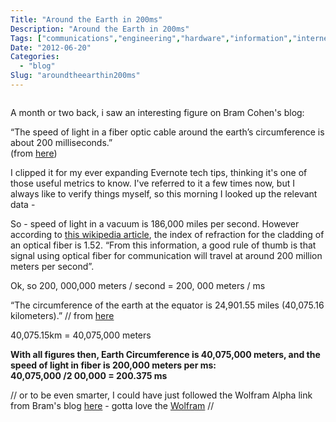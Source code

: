 ```yaml
---
Title: "Around the Earth in 200ms"
Description: "Around the Earth in 200ms"
Tags: ["communications","engineering","hardware","information","internet","networking","people","science"]
Date: "2012-06-20"
Categories:
  - "blog"
Slug: "aroundtheearthin200ms"
---
```

<p><img src="http://farm9.staticflickr.com/8144/7130704573_e6954f496e_z.jpg" alt="" /></p><p>A month or two back, i saw an interesting figure on Bram Cohen's blog:</p><p>&#8220;The speed of light in a fiber optic cable around the earth&rsquo;s circumference is about 200 milliseconds.&#8221;<br />(from <a href="http://bramcohen.com/2012/05/04/engineering-ip-telephony" title="Bram Cohen" target="_blank">here</a>)</p><p>I clipped it for my ever expanding Evernote tech tips, thinking it's one of those useful metrics to know. I've referred to it a few times now, but I always like to verify things myself, so this morning I looked up the relevant data -</p><p>So - speed of light in a vacuum is 186,000 miles per second. However according to <a href="http://en.wikipedia.org/wiki/Optical_fiber#Index_of_refraction" title="optical fiber on wikipedia" target="_blank">this wikipedia article</a>, the index of refraction for the cladding of an optical fiber is 1.52. &#8220;From this information, a good rule of thumb is that signal using optical fiber for communication will travel at around 200 million meters per second&#8221;. </p><p>Ok, so 200, 000,000 meters / second = 200, 000 meters / ms</p><p>&#8220;The circumference of the earth at the equator is 24,901.55 miles (40,075.16 kilometers).&#8221; // from <a href="http://geography.about.com/library/faq/blqzcircumference.htm" title="earth circumerfence" target="_blank">here</a></p><p>40,075.15km = 40,075,000 meters</p><p><strong>With all figures then, Earth Circumference is 40,075,000 meters, and the speed of light in fiber is 200,000 meters per ms:<br />40,075,000 /2 00,000 = 200.375 ms</strong></p><p>// or to be even smarter, I could have just followed the Wolfram Alpha link from Bram's blog <a href="http://www.wolframalpha.com/input/?i=circumference+of+the+earth+%2F+speed+of+light+in+glass" title="Wolfram Alpha" target="_blank">here</a> - gotta love the <a href="http://en.wikipedia.org/wiki/Stephen_Wolfram" title="Stephen Wolfram" target="_blank">Wolfram</a> // </p>
